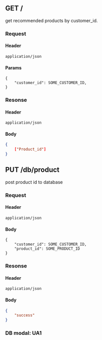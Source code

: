 ## GET /
get recommended products by customer_id.

### Request

#### Header
```
application/json
```

#### Params
```
{
    "customer_id": SOME_CUSTOMER_ID,
}
```

### Resonse
#### Header
```
application/json
```

#### Body
```json
{
    ["Product_id"]
}
```

## PUT /db/product
post product id to database

### Request

#### Header
```
application/json
```

#### Body
```
{
    "customer_id": SOME_CUSTOMER_ID,
    "product_id": SOME_PRODUCT_ID
}
```

### Resonse
#### Header
```
application/json
```

#### Body
```json
{
    "success"
}
```

### DB modal: UA1
